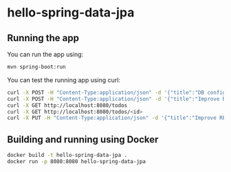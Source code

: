 hello-spring-data-jpa
=====================

## Running the app

You can run the app using:

```bash
mvn spring-boot:run
```

You can test the running app using curl:

```bash
curl -X POST -H "Content-Type:application/json" -d '{"title":"DB config", "text":"Switch to PostreSQL"}' http://localhost:8080/todos
curl -X POST -H "Content-Type:application/json" -d '{"title":"Improve REST API", "text":"Use Srping HATEOAS"}' http://localhost:8080/todos
curl -X GET http://localhost:8080/todos
curl -X GET http://localhost:8080/todos/<id>
curl -X PUT -H "Content-Type:application/json" -d '{"title":"Improve REST API", "text":"Use Spring HATEOAS"}' http://localhost:8080/todos/<id>
```

## Building and running using Docker
```bash
docker build -t hello-spring-data-jpa .
docker run -p 8080:8080 hello-spring-data-jpa
```

